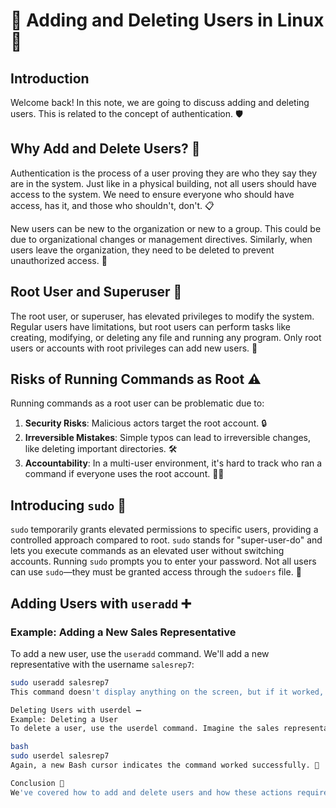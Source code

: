 # 🔄 Adding and Deleting Users in Linux 🐧

## Introduction
Welcome back! In this note, we are going to discuss adding and deleting users. This is related to the concept of authentication. 🛡️

## Why Add and Delete Users? 🤔
Authentication is the process of a user proving they are who they say they are in the system. Just like in a physical building, not all users should have access to the system. We need to ensure everyone who should have access, has it, and those who shouldn't, don't. 📋

New users can be new to the organization or new to a group. This could be due to organizational changes or management directives. Similarly, when users leave the organization, they need to be deleted to prevent unauthorized access. 🔐

## Root User and Superuser 🌟
The root user, or superuser, has elevated privileges to modify the system. Regular users have limitations, but root users can perform tasks like creating, modifying, or deleting any file and running any program. Only root users or accounts with root privileges can add new users. 🚀

## Risks of Running Commands as Root ⚠️
Running commands as a root user can be problematic due to:
1. **Security Risks**: Malicious actors target the root account. 🔒
2. **Irreversible Mistakes**: Simple typos can lead to irreversible changes, like deleting important directories. 🛠️
3. **Accountability**: In a multi-user environment, it's hard to track who ran a command if everyone uses the root account. 🕵️‍♂️

## Introducing `sudo` 🧩
`sudo` temporarily grants elevated permissions to specific users, providing a controlled approach compared to root. `sudo` stands for "super-user-do" and lets you execute commands as an elevated user without switching accounts. Running `sudo` prompts you to enter your password. Not all users can use `sudo`—they must be granted access through the `sudoers` file. 🔑

## Adding Users with `useradd` ➕
### Example: Adding a New Sales Representative
To add a new user, use the `useradd` command. We'll add a new representative with the username `salesrep7`:
```bash
sudo useradd salesrep7
This command doesn't display anything on the screen, but if it worked, you'll see a new Bash cursor without an error message. If there was an error, it might be due to a typo or lack of sudo privileges. 🎉

Deleting Users with userdel ➖
Example: Deleting a User
To delete a user, use the userdel command. Imagine the sales representative salesrep7 leaves the company:

bash
sudo userdel salesrep7
Again, a new Bash cursor indicates the command worked successfully. 🚀

Conclusion 🌟
We've covered how to add and delete users and how these actions require sudo. Remember to use these special privileges responsibly to ensure a secure system. Keep practicing, and you'll master these commands in no time! 😊
